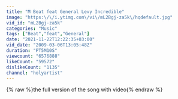 ```yaml
---
title: "M Beat feat General Levy Incredible"
image: "https:\/\/i.ytimg.com\/vi\/mL2Bgj-za5k\/hqdefault.jpg"
vid_id: "mL2Bgj-za5k"
categories: "Music"
tags: ["Beat","feat","General"]
date: "2021-11-22T12:22:35+03:00"
vid_date: "2009-03-06T13:05:48Z"
duration: "PT5M10S"
viewcount: "6576888"
likeCount: "59572"
dislikeCount: "1135"
channel: "holyartist"
---
```

{% raw %}the full version of the song with video{% endraw %}

